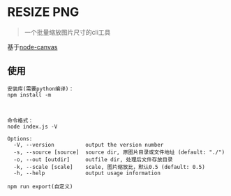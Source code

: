 # RESIZE PNG

> 一个批量缩放图片尺寸的cli工具

基于[node-canvas](https://github.com/Automattic/node-canvas)

## 使用



```
安装库(需要python编译)：
npm install -m



命令格式：
node index.js -V

Options:
  -V, --version          output the version number
  -s, --source [source]  source dir, 原图片目录或文件地址 (default: "./")
  -o, --out [outdir]     outfile dir, 处理后文件存放目录
  -k, --scale [scale]    scale, 图片缩放比，默认0.5 (default: 0.5)
  -h, --help             output usage information
  
npm run export(自定义)

```
